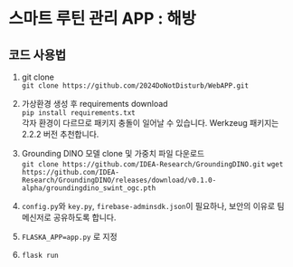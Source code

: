 # 스마트 루틴 관리 APP : 해방

## 코드 사용법
1. git clone   
```git clone https://github.com/2024DoNotDisturb/WebAPP.git```   

2. 가상환경 생성 후 requirements download   
```pip install requirements.txt```   
각자 환경이 다르므로 패키지 충돌이 일어날 수 있습니다. Werkzeug 패키지는 2.2.2 버전 추천합니다.

3. Grounding DINO 모델 clone 및 가중치 파일 다운로드   
```git clone https://github.com/IDEA-Research/GroundingDINO.git```
```wget https://github.com/IDEA-Research/GroundingDINO/releases/download/v0.1.0-alpha/groundingdino_swint_ogc.pth```

4. ```config.py```와  ```key.py```, ```firebase-adminsdk.json```이 필요하나, 보안의 이유로 팀 메신저로 공유하도록 합니다.   

5. ```FLASKA_APP=app.py``` 로 지정   

6. ```flask run```
